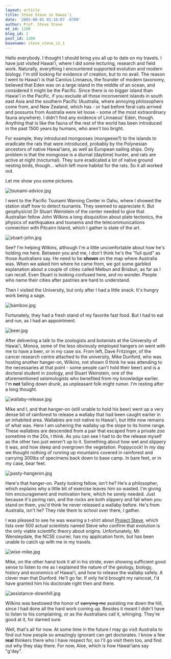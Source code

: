 ```yaml
---
layout: article
title: Steve Steve in Hawai'i
date: '2005-08-01 01:16:07 -0700'
author: Prof. Steve Steve
mt_id: 1200
blog_id: 2
post_id: 1200
basename: steve_steve_in_1
---
```

Hello everybody. I thought I should bring you all up to date on my travels. I have just visited Hawai'i, where I did some lecturing, research and field work. Naturally, everything I encountered supported evolution and modern biology. I'm still looking for evidence of creation, but to no avail. The reason I went to Hawai'i is that Carolus Linnaeus, the founder of modern taxonomy, believed that Eden was on a large island in the middle of an ocean, and considered it might be the Pacific. Since there is no bigger island than Hawai'i in the Pacific, if you exclude all those inconvenient islands in south east Asia and the southern Pacific (Australia, where annoying philosophers come from, and New Zealand, which has - or had before feral cats arrived and possums from Australia were let loose - some of the most extraordinary fauna anywhere). I didn't find any evidence of Linnaeus' Eden, though. Anything that is like the fauna of the rest of the world has been introduced in the past 1500 years by humans, who aren't too bright.

For example, they introduced mongooses (mongeese?) to the islands to eradicate the rats that were introduced, probably by the Polynesian ancestors of native Hawai'ians, as well as European sailing ships. Only problem is that the mongoose is a diurnal (daytime) hunter, and rats are active at night (nocturnal). They sure eradicated a lot of native ground nesting birds, though... which left more habitat for the rats. So it all worked out.

Let me show you some pictures.

<img src="{{ site.baseurl }}/uploads/2005/tsunami-advice.jpg" alt="tsunami-advice.jpg" style="" />

I went to the Pacific Tsunami Warning Center in Oahu, where I showed the station staff how to detect tsunamis. They seemed to appreciate it.  But geophysicist Dr Stuart Weinstein of the center needed to give that Australian fellow John Wilkins a long disquisition about plate tectonics, the physics of earthquakes and tsunamis and the telecommunications connection with Pitcairn Island, which I gather is state of the art.

<img src="{{ site.baseurl }}/uploads/2005/stuart-john.jpg" alt="stuart-john.jpg" />

See? I'm helping Wilkins, although I'm a little uncomfortable about how he's holding me here. Between you and me, I don't think he's the "full quid" as those Australians say. He need to be **shown** on the map where Australia was. When we asked him where he came from, we got some garbled explanation about a couple of cities called Melbun and Brisbun, as far as I can recall. Even Stuart is looking confused here, and no wonder. People who name their cities after pastries are hard to understand.

Then I visited the University, but only after I had a little snack. It's hungry work being a sage.

<img src="{{ site.baseurl }}/uploads/2005/bamboo.jpg" alt="bamboo.jpg" />

Fortunately, they had a fresh stand of my favorite fast food. But I had to eat and run, as I had an appointment.

<img src="{{ site.baseurl }}/uploads/2005/beer.jpg" alt="beer.jpg" />

After delivering a talk to the zoologists and botanists at the University of Hawai'i, Monoa, some of the less obviously employed hangers on went with me to have a beer, or in my case six. From left, Dave Fritzinger, of the cancer research centre attached to the university, Mike Dunford, who was hosting another hanger-on, Wilkins, not shown (I think he was attending to the necessaries at that point - some people can't hold their beer) and is a doctoral student in zoology, and Stuart Weinstein, one of the aforementioned seismologists who benefited from my knowledge earlier. I'm **not** falling down drunk, as unpleasant folk might rumor. I'm resting after a long thought.

<img src="{{ site.baseurl }}/uploads/2005/wallaby-release.jpg" alt="wallaby-release.jpg" />

Mike and I, and that hanger-on (still unable to hold his beer) went up a very dense bit of rainforest to release a wallaby that had been caught earlier in an inhabited area. Wallabies are not native to Hawai'i, but little now remains of what was. Here I am ushering the wallaby up the slope to its home range. These wallabies are descended from a pair that escaped from a private zoo sometime in the 20s, I think. As you can see I had to do the release myself as the other two just weren't up to it. Something about how wet and slippery it was, and how steep and overgrown the vegetation. Poppycock! In my day we thought nothing of running up mountains covered in rainforest and carrying 300lbs of specimens back down to base camp. In bare feet, or in my case, bear feet.

<img src="{{ site.baseurl }}/uploads/2005/pasty-hangeron.jpg" alt="pasty-hangeron.jpg" />

Here's that hanger-on. Pasty looking fellow, isn't he? He's a philosopher, which explains why a little bit of exercise leaves him so wasted. I'm giving him encouragement and motivation here, which he sorely needed. Just because it's poring rain, and the rocks are both slippery and fall when you stand on them, you'd think he never released a wallaby before. He's from Australia, isn't he? They ride them to school over there, I gather.

I was pleased to see he was wearing a t-shirt about [Project Steve](http://www.talkorigins.org/faqs/steve/), which lists over 500 actual scientists named Steve who confirm that evolution is the only viable scientific theory about origins. Unfortunately, Mr. Wensleydale, the NCSE courier, has my application form, but has been unable to catch up with me in my travels.

<img src="{{ site.baseurl }}/uploads/2005/wise-mike.jpg" alt="wise-mike.jpg" />

Mike, on the other hand took it all in his stride, even showing sufficient good sense to listen to me as I explained the nature of the geology, biology, history and economics of Hawai'i, and how to release the wallaby safely. A clever man that Dunford. He'll go far. If only he'd brought my raincoat, I'd have granted him his doctorate right then and there.

<img src="{{ site.baseurl }}/uploads/2005/assistance-downhill.jpg" alt="assistance-downhill.jpg" /> 

Wilkins was bestowed the honor of ~~carrying me~~ assisting me down the hill, since I had done all the hard work coming up. Besides it meant I didn't have to listen to his complaining, or as the Australians call it, whinging. They're good at it, for darned sure.

Well, that's all for now. At some time in the future I may go visit Australia to find out how people so amazingly ignorant can get doctorates. I know a few **real** thinkers there who I have respect for, so I'll go visit them too, and find out why they stay there. For now, Aloe, which is how Hawai'ians say "g'day".
